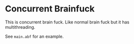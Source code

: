 # Concurrent Brainfuck
This is concurrent brain fuck.
Like normal brain fuck but it has multithreading.

See `main.abf` for an example.